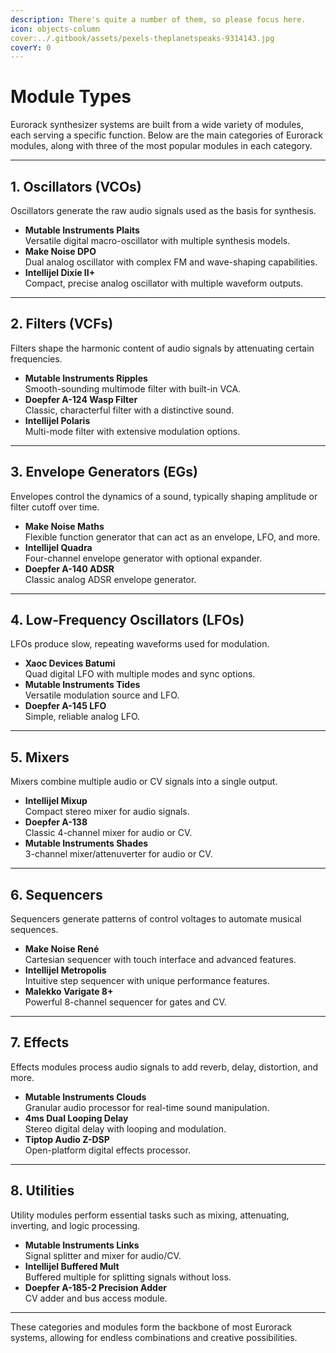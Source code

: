 ```yaml
---
description: There's quite a number of them, so please focus here.
icon: objects-column
cover:../.gitbook/assets/pexels-theplanetspeaks-9314143.jpg
coverY: 0
---
```


# Module Types

Eurorack synthesizer systems are built from a wide variety of modules, each serving a specific function. Below are the main categories of Eurorack modules, along with three of the most popular modules in each category.

---

## 1. Oscillators (VCOs)
Oscillators generate the raw audio signals used as the basis for synthesis.

- **Mutable Instruments Plaits**  
  Versatile digital macro-oscillator with multiple synthesis models.
- **Make Noise DPO**  
  Dual analog oscillator with complex FM and wave-shaping capabilities.
- **Intellijel Dixie II+**  
  Compact, precise analog oscillator with multiple waveform outputs.

---

## 2. Filters (VCFs)
Filters shape the harmonic content of audio signals by attenuating certain frequencies.

- **Mutable Instruments Ripples**  
  Smooth-sounding multimode filter with built-in VCA.
- **Doepfer A-124 Wasp Filter**  
  Classic, characterful filter with a distinctive sound.
- **Intellijel Polaris**  
  Multi-mode filter with extensive modulation options.

---

## 3. Envelope Generators (EGs)
Envelopes control the dynamics of a sound, typically shaping amplitude or filter cutoff over time.

- **Make Noise Maths**  
  Flexible function generator that can act as an envelope, LFO, and more.
- **Intellijel Quadra**  
  Four-channel envelope generator with optional expander.
- **Doepfer A-140 ADSR**  
  Classic analog ADSR envelope generator.

---

## 4. Low-Frequency Oscillators (LFOs)
LFOs produce slow, repeating waveforms used for modulation.

- **Xaoc Devices Batumi**  
  Quad digital LFO with multiple modes and sync options.
- **Mutable Instruments Tides**  
  Versatile modulation source and LFO.
- **Doepfer A-145 LFO**  
  Simple, reliable analog LFO.

---

## 5. Mixers
Mixers combine multiple audio or CV signals into a single output.

- **Intellijel Mixup**  
  Compact stereo mixer for audio signals.
- **Doepfer A-138**  
  Classic 4-channel mixer for audio or CV.
- **Mutable Instruments Shades**  
  3-channel mixer/attenuverter for audio or CV.

---

## 6. Sequencers
Sequencers generate patterns of control voltages to automate musical sequences.

- **Make Noise René**  
  Cartesian sequencer with touch interface and advanced features.
- **Intellijel Metropolis**  
  Intuitive step sequencer with unique performance features.
- **Malekko Varigate 8+**  
  Powerful 8-channel sequencer for gates and CV.

---

## 7. Effects
Effects modules process audio signals to add reverb, delay, distortion, and more.

- **Mutable Instruments Clouds**  
  Granular audio processor for real-time sound manipulation.
- **4ms Dual Looping Delay**  
  Stereo digital delay with looping and modulation.
- **Tiptop Audio Z-DSP**  
  Open-platform digital effects processor.

---

## 8. Utilities
Utility modules perform essential tasks such as mixing, attenuating, inverting, and logic processing.

- **Mutable Instruments Links**  
  Signal splitter and mixer for audio/CV.
- **Intellijel Buffered Mult**  
  Buffered multiple for splitting signals without loss.
- **Doepfer A-185-2 Precision Adder**  
  CV adder and bus access module.

---

These categories and modules form the backbone of most Eurorack systems, allowing for endless combinations and creative possibilities.